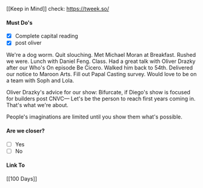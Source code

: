 [[Keep in Mind]]
check: https://tweek.so/
#### Must Do's
- [x] Complete capital reading
- [x] post oliver

We're a dog worm. Quit slouching. Met Michael Moran at Breakfast. Rushed we were. Lunch with Daniel Feng. Class. Had a great talk with Oliver Drazky after our Who's On episode Be Cicero. Walked him back to 54th. Delivered our notice to Maroon Arts. Fill out Papal Casting survey. Would love to be on a team with Soph and Lola.

Oliver Drazky's advice for our show:
Bifurcate, if Diego's show is focused for builders post CNVC—
Let's be the person to reach first years coming in. 
That's what we're about.

People's imaginations are limited until you show them what's possible.
#### Are we closer?
- [ ] Yes
- [ ] No
#### Link To
[[100 Days]]